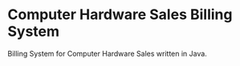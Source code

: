 # Computer Hardware Sales Billing System
 Billing System for Computer Hardware Sales written in Java.
